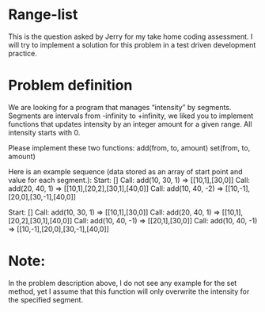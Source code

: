 # Range-list

This is the question asked by Jerry for my take home coding assessment. I will try to implement a solution for this problem in a test driven development practice.

# Problem definition

We are looking for a program that manages “intensity” by segments. Segments are intervals from -infinity to +infinity, we liked you to implement functions that updates intensity by an integer amount for a given range. All intensity starts with 0.

Please implement these two functions:
add(from, to, amount)
set(from, to, amount)

Here is an example sequence (data stored as an array of start point and value for each segment.):
Start: []
Call: add(10, 30, 1) => [[10,1],[30,0]]
Call: add(20, 40, 1) => [[10,1],[20,2],[30,1],[40,0]]
Call: add(10, 40, -2) => [[10,-1],[20,0],[30,-1],[40,0]]

Start: []
Call: add(10, 30, 1) => [[10,1],[30,0]]
Call: add(20, 40, 1) => [[10,1],[20,2],[30,1],[40,0]]
Call: add(10, 40, -1) => [[20,1],[30,0]]
Call: add(10, 40, -1) => [[10,-1],[20,0],[30,-1],[40,0]]

# Note:

In the problem description above, I do not see any example for the set method, yet I assume that this function will only overwrite the intensity for the specified segment.
